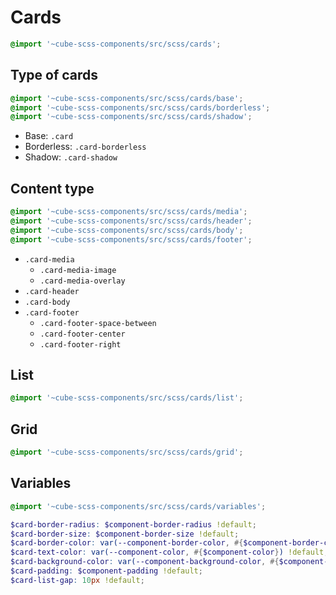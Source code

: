 # Cards

```scss
@import '~cube-scss-components/src/scss/cards';
```

## Type of cards

```scss
@import '~cube-scss-components/src/scss/cards/base';
@import '~cube-scss-components/src/scss/cards/borderless';
@import '~cube-scss-components/src/scss/cards/shadow';
```

- Base: `.card`
- Borderless: `.card-borderless`
- Shadow: `.card-shadow`

## Content type

```scss
@import '~cube-scss-components/src/scss/cards/media';
@import '~cube-scss-components/src/scss/cards/header';
@import '~cube-scss-components/src/scss/cards/body';
@import '~cube-scss-components/src/scss/cards/footer';
```

- `.card-media`
  - `.card-media-image`
  - `.card-media-overlay`
- `.card-header`
- `.card-body`
- `.card-footer`
  - `.card-footer-space-between`
  - `.card-footer-center`
  - `.card-footer-right`

## List

```scss
@import '~cube-scss-components/src/scss/cards/list';
```

## Grid

```scss
@import '~cube-scss-components/src/scss/cards/grid';
```

## Variables

```scss
@import '~cube-scss-components/src/scss/cards/variables';
```

```scss
$card-border-radius: $component-border-radius !default;
$card-border-size: $component-border-size !default;
$card-border-color: var(--component-border-color, #{$component-border-color}) !default;
$card-text-color: var(--component-color, #{$component-color}) !default;
$card-background-color: var(--component-background-color, #{$component-background-color}) !default;
$card-padding: $component-padding !default;
$card-list-gap: 10px !default;
```
